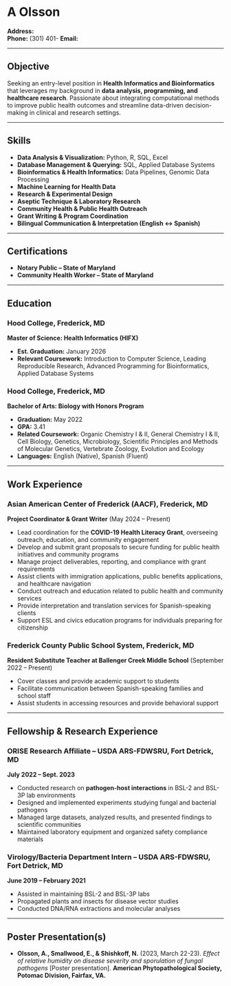 # A  Olsson  
**Address:**   
**Phone:** (301) 401- 
**Email:**   

---

## Objective  
Seeking an entry-level position in **Health Informatics and Bioinformatics** that leverages my background in **data analysis, programming, and healthcare research**. Passionate about integrating computational methods to improve public health outcomes and streamline data-driven decision-making in clinical and research settings.  

---

## Skills  
- **Data Analysis & Visualization:** Python, R, SQL, Excel  
- **Database Management & Querying:** SQL, Applied Database Systems  
- **Bioinformatics & Health Informatics:** Data Pipelines, Genomic Data Processing  
- **Machine Learning for Health Data**  
- **Research & Experimental Design**  
- **Aseptic Technique & Laboratory Research**  
- **Community Health & Public Health Outreach**  
- **Grant Writing & Program Coordination**  
- **Bilingual Communication & Interpretation (English <-> Spanish)**  

---

## Certifications  
- **Notary Public – State of Maryland**  
- **Community Health Worker – State of Maryland**  

---

## Education  

### Hood College, Frederick, MD  
**Master of Science: Health Informatics (HIFX)**  
- **Est. Graduation:** January 2026  
- **Relevant Coursework:** Introduction to Computer Science, Leading Reproducible Research, Advanced Programming for Bioinformatics, Applied Database Systems  

### Hood College, Frederick, MD  
**Bachelor of Arts: Biology with Honors Program**  
- **Graduation:** May 2022  
- **GPA:** 3.41  
- **Related Coursework:** Organic Chemistry I & II, General Chemistry I & II, Cell Biology, Genetics, Microbiology, Scientific Principles and Methods of Molecular Genetics, Vertebrate Zoology, Evolution and Ecology  
- **Languages:** English (Native), Spanish (Fluent)  

---

## Work Experience  

### Asian American Center of Frederick (AACF), Frederick, MD  
**Project Coordinator & Grant Writer** (May 2024 – Present)  
- Lead coordination for the **COVID-19 Health Literacy Grant**, overseeing outreach, education, and community engagement  
- Develop and submit grant proposals to secure funding for public health initiatives and community programs  
- Manage project deliverables, reporting, and compliance with grant requirements  
- Assist clients with immigration applications, public benefits applications, and healthcare navigation  
- Conduct outreach and education related to public health and community services  
- Provide interpretation and translation services for Spanish-speaking clients  
- Support ESL and civics education programs for individuals preparing for citizenship  

### Frederick County Public School System, Frederick, MD  
**Resident Substitute Teacher at Ballenger Creek Middle School** (September 2022 – Present)  
- Cover classes and provide academic support to students  
- Facilitate communication between Spanish-speaking families and school staff  
- Assist students in accessing resources and provide behavioral support  

---

## Fellowship & Research Experience  

### ORISE Research Affiliate – USDA ARS-FDWSRU, Fort Detrick, MD  
**July 2022 – Sept. 2023**  
- Conducted research on **pathogen-host interactions** in BSL-2 and BSL-3P lab environments  
- Designed and implemented experiments studying fungal and bacterial pathogens  
- Managed large datasets, analyzed results, and presented findings to scientific communities  
- Maintained laboratory equipment and organized safety compliance materials  

### Virology/Bacteria Department Intern – USDA ARS-FDWSRU, Fort Detrick, MD  
**June 2019 – February 2021**  
- Assisted in maintaining BSL-2 and BSL-3P labs  
- Propagated plants and insects for disease vector studies  
- Conducted DNA/RNA extractions and molecular analyses  

---

## Poster Presentation(s)  
- **Olsson, A., Smallwood, E., & Shishkoff, N.** (2023, March 22-23). *Effect of relative humidity on disease severity and sporulation of fungal pathogens* [Poster presentation]. **American Phytopathological Society, Potomac Division, Fairfax, VA.**  
